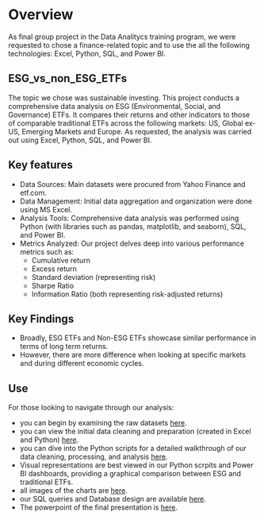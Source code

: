 # Overview
As final group project in the Data Analitycs training program, we were requested to chose a finance-related topic and to use the all the following technologies: Excel, Python, SQL, and Power BI.

## ESG_vs_non_ESG_ETFs
The topic we chose was sustainable investing. This project conducts a comprehensive data analysis on ESG (Environmental, Social, and Governance) ETFs. It compares their returns and other indicators to those of comparable traditional ETFs across the following markets: US, Global ex-US, Emerging Markets and Europe. As requested, the analysis was carried out using Excel, Python, SQL, and Power BI.

## Key features
- Data Sources: Main datasets were procured from Yahoo Finance and etf.com.
- Data Management: Initial data aggregation and organization were done using MS Excel.
- Analysis Tools: Comprehensive data analysis was performed using Python (with libraries such as pandas, matplotlib, and seaborn), SQL, and Power BI.
- Metrics Analyzed: Our project delves deep into various performance metrics such as:
  - Cumulative return
  - Excess return
  - Standard deviation (representing risk)
  - Sharpe Ratio
  - Information Ratio (both representing risk-adjusted returns)

## Key Findings
- Broadly, ESG ETFs and Non-ESG ETFs showcase similar performance in terms of long term returns.
- However, there are more difference when looking at specific markets and during different economic cycles.

## Use
For those looking to navigate through our analysis:
- you can begin by examining the raw datasets [here]().
- you can view the initial data cleaning and preparation (created in Excel and Python) [here](https://github.com/EnricoCarrer/ESG_ETFs_vs_non-ESG_ETFs/tree/6c1d49a7708da2b19357134363e4ac02f082d069/datasource).
- you can dive into the Python scripts for a detailed walkthrough of our data cleaning, processing, and analysis [here]().
- Visual representations are best viewed in our Python scrpits and Power BI dashboards, providing a graphical comparison between ESG and traditional ETFs.
- all images of the charts are [here]().
- our SQL queries and Database design are available [here]().
- The powerpoint of the final presentation is [here]().
